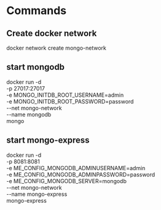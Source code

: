 # Commands

## Create docker network
docker network create mongo-network

## start mongodb
docker run -d \
-p 27017:27017 \
-e MONGO_INITDB_ROOT_USERNAME=admin \
-e MONGO_INITDB_ROOT_PASSWORD=password \
--net mongo-network \
--name mongodb \
mongo 

## start mongo-express
docker run -d \
-p 8081:8081 \
-e ME_CONFIG_MONGODB_ADMINUSERNAME=admin \
-e ME_CONFIG_MONGODB_ADMINPASSWORD=password \
-e ME_CONFIG_MONGODB_SERVER=mongodb \
--net mongo-network \
--name mongo-express \
mongo-express
